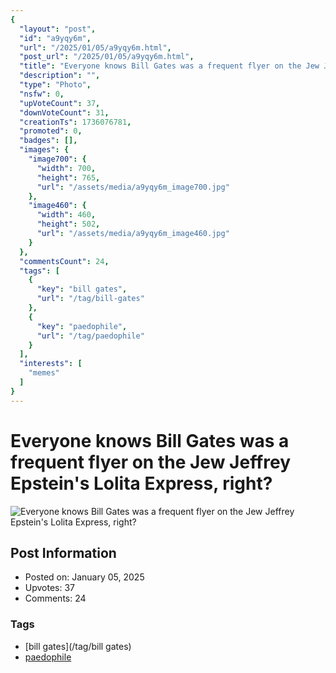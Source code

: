 ```yaml
---
{
  "layout": "post",
  "id": "a9yqy6m",
  "url": "/2025/01/05/a9yqy6m.html",
  "post_url": "/2025/01/05/a9yqy6m.html",
  "title": "Everyone knows Bill Gates was a frequent flyer on the Jew Jeffrey Epstein's Lolita Express, right?",
  "description": "",
  "type": "Photo",
  "nsfw": 0,
  "upVoteCount": 37,
  "downVoteCount": 31,
  "creationTs": 1736076781,
  "promoted": 0,
  "badges": [],
  "images": {
    "image700": {
      "width": 700,
      "height": 765,
      "url": "/assets/media/a9yqy6m_image700.jpg"
    },
    "image460": {
      "width": 460,
      "height": 502,
      "url": "/assets/media/a9yqy6m_image460.jpg"
    }
  },
  "commentsCount": 24,
  "tags": [
    {
      "key": "bill gates",
      "url": "/tag/bill-gates"
    },
    {
      "key": "paedophile",
      "url": "/tag/paedophile"
    }
  ],
  "interests": [
    "memes"
  ]
}
---
```


# Everyone knows Bill Gates was a frequent flyer on the Jew Jeffrey Epstein's Lolita Express, right?

![Everyone knows Bill Gates was a frequent flyer on the Jew Jeffrey Epstein's Lolita Express, right?](/assets/media/a9yqy6m_image700.jpg)

## Post Information

- Posted on: January 05, 2025
- Upvotes: 37
- Comments: 24

### Tags

- [bill gates](/tag/bill gates)
- [paedophile](/tag/paedophile)

